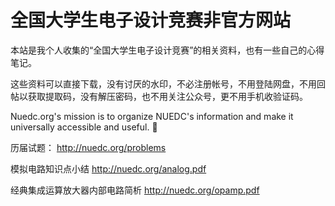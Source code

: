 # 全国大学生电子设计竞赛非官方网站

本站是我个人收集的“全国大学生电子设计竞赛”的相关资料，也有一些自己的心得笔记。

这些资料可以直接下载，没有讨厌的水印，不必注册帐号，不用登陆网盘，不用回帖以获取提取码，没有解压密码，也不用关注公众号，更不用手机收验证码。

Nuedc.org's mission is to organize NUEDC's information and make it universally accessible and useful. 🐶


历届试题： http://nuedc.org/problems

模拟电路知识点小结 http://nuedc.org/analog.pdf

经典集成运算放大器内部电路简析 http://nuedc.org/opamp.pdf
